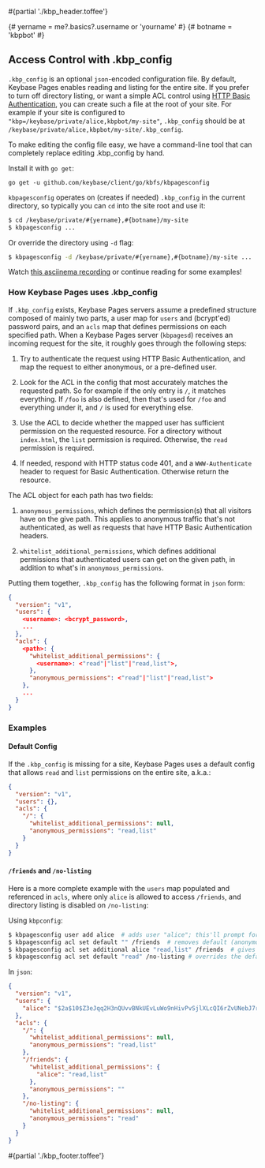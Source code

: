 #{partial './kbp_header.toffee'}

{# yername = me?.basics?.username or 'yourname' #}
{# botname = 'kbpbot' #}

<div id="introducing-kbp">

<md>

## Access Control with .kbp_config

`.kbp_config` is an optional `json`-encoded configuration file. By default,
Keybase Pages enables reading and listing for the entire site. If you prefer to
turn off directory listing, or want a simple ACL control using [HTTP Basic
Authentication](https://tools.ietf.org/html/rfc2617), you can create such a
file at the root of your site. For example if your site is configured to
`"kbp=/keybase/private/alice,kbpbot/my-site"`, `.kbp_config` should be at
`/keybase/private/alice,kbpbot/my-site/.kbp_config`.

To make editing the config file easy, we have a command-line tool that can
completely replace editing .kbp_config by hand.

Install it with `go get`:

```
go get -u github.com/keybase/client/go/kbfs/kbpagesconfig
```

`kbpagesconfig` operates on (creates if needed) `.kbp_config` in the current
directory, so typically you can `cd` into the site root and use it:

```bash
$ cd /keybase/private/#{yername},#{botname}/my-site
$ kbpagesconfig ...
```

Or override the directory using `-d` flag:

```bash
$ kbpagesconfig -d /keybase/private/#{yername},#{botname}/my-site ...
```

Watch [this asciinema
recording](https://asciinema.org/a/AOPxXIhC4vNCj04T1fzaydzZg) or continue
reading for some examples!


### How Keybase Pages uses .kbp_config

If `.kbp_config` exists, Keybase Pages servers assume a predefined structure
composed of mainly two parts, a user map for `users` and (bcrypt'ed) password
pairs, and an `acls` map that defines permissions on each specified path. When
a Keybase Pages server (`kbpagesd`) receives an incoming request for the site,
it roughly goes through the following steps: 

1. Try to authenticate the request using HTTP Basic Authentication, and map the
request to either anonymous, or a pre-defined user.

2. Look for the ACL in the config that most accurately matches the requested
path. So for example if the only entry is `/`, it matches everything. If
`/foo` is also defined, then that's used for `/foo` and everything under it,
and `/` is used for everything else.

3. Use the ACL to decide whether the mapped user has sufficient permission on
the requested resource. For a directory without `index.html`, the `list`
permission is required. Otherwise, the `read` permission is required.

4. If needed, respond with HTTP status code 401, and a `WWW-Authenticate`
header to request for Basic Authentication. Otherwise return the resource.


The ACL object for each path has two fields:

1. `anonymous_permissions`, which defines the permission(s) that all visitors
have on the give path. This applies to anonymous traffic that's not
authenticated, as well as requests that have HTTP Basic Authentication headers.

2. `whitelist_additional_permissions`, which defines additional permissions
that authenticated users can get on the given path, in addition to what's in
`anonymous_permissions`.

Putting them together, `.kbp_config` has the following format in `json` form:

```json
{
  "version": "v1",
  "users": {
    <username>: <bcrypt_password>,
    ...
  },
  "acls": {
    <path>: {
      "whitelist_additional_permissions": {
        <username>: <"read"|"list"|"read,list">,
      },
      "anonymous_permissions": <"read"|"list"|"read,list">
    },
    ...
  }
}
```

### Examples

#### Default Config

If the `.kbp_config` is missing for a site, Keybase Pages uses a default config
that allows `read` and `list` permissions on the entire site, a.k.a.:

```json
{
  "version": "v1",
  "users": {},
  "acls": {
    "/": {
      "whitelist_additional_permissions": null,
      "anonymous_permissions": "read,list"
    }
  }
}
```

#### `/friends` and `/no-listing`

Here is a more complete example with the `users` map populated and referenced
in `acls`, where only `alice` is allowed to access `/friends`, and directory
listing is disabled on `/no-listing`:

Using `kbpconfig`:

```bash
$ kbpagesconfig user add alice  # adds user "alice"; this'll prompt for a password
$ kbpagesconfig acl set default "" /friends  # removes default (anonymous) permissions on /friends and its sub-directories
$ kbpagesconfig acl set additional alice "read,list" /friends  # gives "alice" read and list permissions
$ kbpagesconfig acl set default "read" /no-listing # overrides the default (anonymous) permission for /no-listing to `read`, i.e. removing `list`.
```

In `json`:

```json
{
  "version": "v1",
  "users": {
    "alice": "$2a$10$Z3eJqq2H3nQUvvBNkUEvLuWo9nHivPvSjlXLcQI6rZvUNebJ7rEBG"
  },
  "acls": {
    "/": {
      "whitelist_additional_permissions": null,
      "anonymous_permissions": "read,list"
    },
    "/friends": {
      "whitelist_additional_permissions": {
        "alice": "read,list"
      },
      "anonymous_permissions": ""
    },
    "/no-listing": {
      "whitelist_additional_permissions": null,
      "anonymous_permissions": "read"
    }
  }
}
```

</md>

</div>
#{partial './kbp_footer.toffee'}



